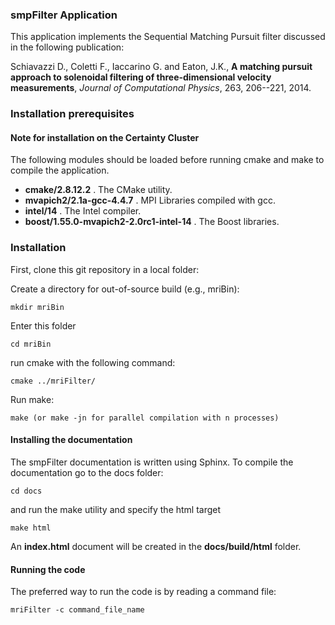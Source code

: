 ### smpFilter Application

This application implements the Sequential Matching Pursuit filter discussed in the following publication:

Schiavazzi D., Coletti F., Iaccarino G. and Eaton, J.K., **A matching pursuit approach to solenoidal filtering of three-dimensional velocity measurements**, _Journal of Computational Physics_, 263, 206--221, 2014.

### Installation prerequisites

#### Note for installation on the Certainty Cluster

The following modules should be loaded before running cmake and make to compile the application.

- **cmake/2.8.12.2** . The CMake utility.                 
- **mvapich2/2.1a-gcc-4.4.7** . MPI Libraries compiled with gcc.
- **intel/14** . The Intel compiler.
- **boost/1.55.0-mvapich2-2.0rc1-intel-14** . The Boost libraries.

### Installation

First, clone this git repository in a local folder:

Create a directory for out-of-source build (e.g., mriBin):

```
mkdir mriBin
```

Enter this folder 

```
cd mriBin
```

run cmake with the following command:

```
cmake ../mriFilter/
```

Run make:

```
make (or make -jn for parallel compilation with n processes)
```

#### Installing the documentation

The smpFilter documentation is written using Sphinx. To compile the documentation go to the docs folder:

```
cd docs
```

and run the make utility and specify the html target

```
make html
```

An **index.html** document will be created in the **docs/build/html** folder.

#### Running the code

The preferred way to run the code is by reading a command file:

```
mriFilter -c command_file_name
```
